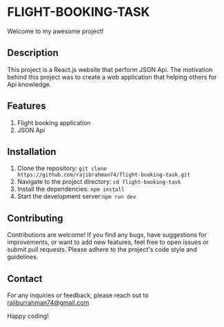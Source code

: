 # FLIGHT-BOOKING-TASK

Welcome to my awesome project!

## Description

This project is a React.js website that perform JSON Api. The motivation behind this project was to create a web application that helping others for Api knowledge.

## Features
1. Flight booking application
2. JSON Api

## Installation

1. Clone the repository: `git clone https://github.com/rajibrahman74/flight-booking-task.git`
2. Navigate to the project directory: `cd flight-booking-task`
3. Install the dependencies: `npm install`
4. Start the development server:`npm run dev`

## Contributing
Contributions are welcome! If you find any bugs, have suggestions for improvements, or want to add new features, feel free to open issues or submit pull requests. Please adhere to the project's code style and guidelines.

## Contact
For any inquiries or feedback, please reach out to rajiburrahman74@gmail.com

Happy coding!
